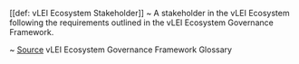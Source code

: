 [[def: vLEI Ecosystem Stakeholder]]
~ A stakeholder in the vLEI Ecosystem following the requirements outlined in the vLEI Ecosystem Governance Framework.

~ [Source](https://www.gleif.org/vlei/introducing-the-vlei-ecosystem-governance-framework/2023-12-15_vlei-egf-v2.0-glossary_v1.3_final.pdf) vLEI Ecosystem Governance Framework Glossary
